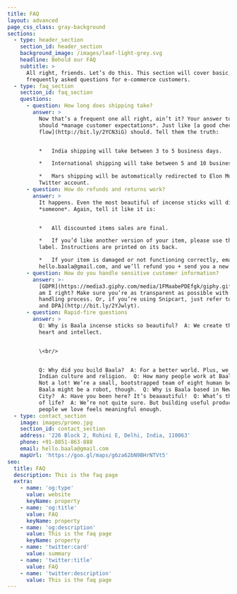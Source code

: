 ```yaml
---
title: FAQ
layout: advanced
page_css_class: gray-background
sections:
  - type: header_section
    section_id: header_section
    background_image: /images/leaf-light-grey.svg
    headline: Behold our FAQ
    subtitle: >
      All right, friends. Let’s do this. This section will cover basic,
      frequently asked questions for e-commerce customers.
  - type: faq_section
    section_id: faq_section
    questions:
      - question: How long does shipping take?
        answer: >
          Now that’s a frequent one all right, ain’t it? Your answer to this
          should *manage customer expectations*. Just like [a good checkout
          flow](http://bit.ly/2YCN3iG) should. Tell them the truth:


          *   India shipping will take between 3 to 5 business days.

          *   International shipping will take between 5 and 10 business days.

          *   Mars shipping will be automatically redirected to Elon Musk’s
          Twitter account.
      - question: How do refunds and returns work?
        answer: >
          It happens. Even the most beautiful of incense sticks will disappoint
          *someone*. Again, tell it like it is:


          *   All discounted items sales are final.

          *   If you’d like another version of your item, please use the return
          label. Instructions are printed on its back.

          *   If your item is damaged or not functioning correctly, email us at
          hello.baala@gmail.com, and we’ll refund you + send you a new one ASAP!
      - question: How do you handle sensitive customer information?
        answer: >-
          [GDPR](https://media3.giphy.com/media/1FMaabePDEfgk/giphy.gif?cid=790b76115d1fc3ed7656643632f4131f&rid=giphy.gif),
          am I right? Make sure you’re as transparent as possible with your data
          handling process. Or, if you’re using Snipcart, just refer to [our ToS
          and DPA](http://bit.ly/2YJwlyt).
      - question: Rapid-fire questions
        answer: >
          Q: Why is Baala incense sticks so beautiful?  A: We create them with
          heart and intellect. 


          \<br/>


          Q: Why did you build Baala?  A: For a better world. Plus, we love the
          Indian culture and religion.  Q: How many people work at Baala?  A:
          Not a lot! We’re a small, bootstrapped team of eight human beings.
          Baala might be a robot, though.  Q: Why is Baala based in New Delhi
          City?  A: Have you been here? It’s beaaautiful!  Q: What’s the meaning
          of life?  A: We’re not quite sure. But building useful products with
          people we love feels meaningful enough.
  - type: contact_section
    image: images/promo.jpg
    section_id: contact_section
    address: '226 Block 2, Rohini E, Delhi, India, 110063'
    phone: +91-8851-863-888
    email: hello.baala@gmail.com
    mapUrl: 'https://goo.gl/maps/g6za62bN9BHrNTVt5'
seo:
  title: FAQ
  description: This is the faq page
  extra:
    - name: 'og:type'
      value: website
      keyName: property
    - name: 'og:title'
      value: FAQ
      keyName: property
    - name: 'og:description'
      value: This is the faq page
      keyName: property
    - name: 'twitter:card'
      value: summary
    - name: 'twitter:title'
      value: FAQ
    - name: 'twitter:description'
      value: This is the faq page
---
```

